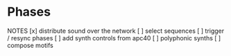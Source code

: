 # Phases

NOTES
[x] distribute sound over the network
[ ] select sequences
[ ] trigger / resync phases
[ ] add synth controls from apc40
[ ] polyphonic synths
[ ] compose motifs